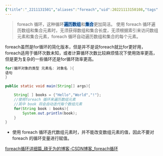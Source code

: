 ```yaml
---
{"title":"_2211131501","aliases":"foreach","uid":20221113150108,"tags":"inbox","created":"2022-11-13 15:01:08","from":null,"obsidianUIMode":null,"dg-publish":true,"permalink":"/110-new/2211131501/","dgPassFrontmatter":true}
---
```



> foreach 循环，这种循环<mark style="color:#023F80;background-color: #CBE5FF;border-radius: 3px;font-weight: bold;">遍历数组</mark>和<mark style="color:#023F80;background-color: #CBE5FF;border-radius: 3px;font-weight: bold;">集合</mark>更加简洁。
> 使用 foreach 循环遍历数组和集合元素时，无须获得数组和集合长度，无须根据索引来访问数组元素和集合元素，foreach 循环自动遍历数组和集合的每个元素。


foreach虽然是for循环的简化版本，但是并不是说foreach就比for更好用，foreach适用于循环次数未知，或者计算循环次数比较麻烦情况下使用效率更高，但是更为复杂的一些循环还是for循环效率更高。

```java
for(循环对象的类型 元素名: 对象名 ){
语句
}
```

```java
public static void main(String[] args){

	String[ ] books = {"Hello","World","!"};
	//使用foreach 循环来遍历数组元素
	//其中 book 将会自动迭代每个数组元素
	for(String book : books){
		System.out.println(book);
	}
}
```


- 使用 foreach 循环迭代数组元素时，并不能改变数组元素的值，因此不要对 foreach 的循环变量进行赋值。

[foreach循环详细篇_碌无为的博客-CSDN博客_foreach循环](https://blog.csdn.net/sx_while/article/details/89299397)
